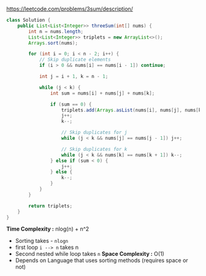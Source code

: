 https://leetcode.com/problems/3sum/description/


```java
class Solution {
    public List<List<Integer>> threeSum(int[] nums) {
        int n = nums.length;
        List<List<Integer>> triplets = new ArrayList<>();
        Arrays.sort(nums);

        for (int i = 0; i < n - 2; i++) {
            // Skip duplicate elements
            if (i > 0 && nums[i] == nums[i - 1]) continue;

            int j = i + 1, k = n - 1;

            while (j < k) {
                int sum = nums[i] + nums[j] + nums[k];

                if (sum == 0) {
                    triplets.add(Arrays.asList(nums[i], nums[j], nums[k]));
                    j++;
                    k--;

                    // Skip duplicates for j
                    while (j < k && nums[j] == nums[j - 1]) j++;

                    // Skip duplicates for k
                    while (j < k && nums[k] == nums[k + 1]) k--;
                } else if (sum < 0) {
                    j++;
                } else {
                    k--;
                }
            }
        }

        return triplets;
    }
}

```

**Time Complexity :** nlog(n) + n^2
- Sorting takes - `nlogn`
- first loop `i --> n` takes n
- Second nested while loop takes `n`
**Space Complexity :** O(1)
- Depends on Language that uses sorting methods (requires space or not)


